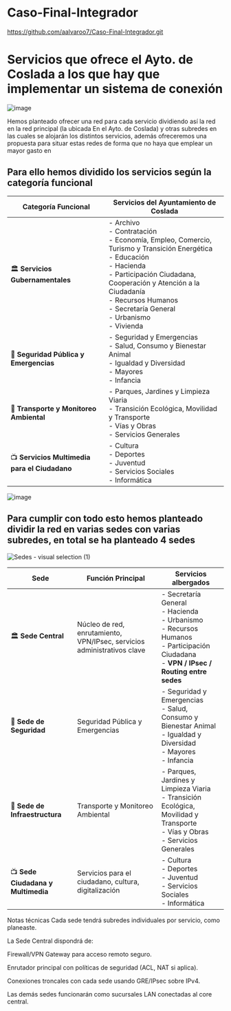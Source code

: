 # Caso-Final-Integrador
https://github.com/aalvaroo7/Caso-Final-Integrador.git


# Servicios que ofrece el Ayto. de Coslada a los que hay que implementar un sistema de conexión

![image](https://github.com/user-attachments/assets/cb0bc9ed-2afb-47b4-ac5c-1d4304016382)

Hemos planteado ofrecer una red para cada servicio dividiendo así la red en la red principal (la ubicada En el Ayto. de Coslada) y otras subredes en las cuales se alojarán los distintos servicios, además ofreceremos una propuesta para situar estas redes de forma que no haya que emplear un mayor gasto en 

##  Para ello hemos dividido los servicios según la categoría funcional
| **Categoría Funcional**                   | **Servicios del Ayuntamiento de Coslada**                                                                 |
|------------------------------------------|-----------------------------------------------------------------------------------------------------------|
| 🏛️ **Servicios Gubernamentales**         | - Archivo <br> - Contratación <br> - Economía, Empleo, Comercio, Turismo y Transición Energética <br> - Educación <br> - Hacienda <br> - Participación Ciudadana, Cooperación y Atención a la Ciudadanía <br> - Recursos Humanos <br> - Secretaría General <br> - Urbanismo <br> - Vivienda |
| 🚨 **Seguridad Pública y Emergencias**   | - Seguridad y Emergencias <br> - Salud, Consumo y Bienestar Animal <br> - Igualdad y Diversidad <br> - Mayores <br> - Infancia |
| 🚦 **Transporte y Monitoreo Ambiental**  | - Parques, Jardines y Limpieza Viaria <br> - Transición Ecológica, Movilidad y Transporte <br> - Vías y Obras <br> - Servicios Generales |
| 📺 **Servicios Multimedia para el Ciudadano** | - Cultura <br> - Deportes <br> - Juventud <br> - Servicios Sociales <br> - Informática |

![image](https://github.com/user-attachments/assets/f5626333-aaa4-45ff-80be-8acc8db0bb99)

##  Para cumplir con todo esto hemos planteado dividir la red en varias sedes con varias subredes, en total se ha planteado 4 sedes

![Sedes - visual selection (1)](https://github.com/user-attachments/assets/7ebe393b-baaf-4c08-b2ad-b4a7d55ae793)

| **Sede**        | **Función Principal**                                              | **Servicios albergados**                                                                                                                                                          |
|------------------|--------------------------------------------------------------------|-------------------------------------------------------------------------------------------------------------------------------------------------------------------------------------|
| 🏛️ **Sede Central** | Núcleo de red, enrutamiento, VPN/IPsec, servicios administrativos clave | - Secretaría General  <br> - Hacienda  <br> - Urbanismo  <br> - Recursos Humanos <br> - Participación Ciudadana <br> - **VPN / IPsec / Routing entre sedes**                      |
| 🚨 **Sede de Seguridad** | Seguridad Pública y Emergencias                              | - Seguridad y Emergencias <br> - Salud, Consumo y Bienestar Animal <br> - Igualdad y Diversidad <br> - Mayores <br> - Infancia                                                    |
| 🚦 **Sede de Infraestructura** | Transporte y Monitoreo Ambiental                         | - Parques, Jardines y Limpieza Viaria <br> - Transición Ecológica, Movilidad y Transporte <br> - Vías y Obras <br> - Servicios Generales                                          |
| 📺 **Sede Ciudadana y Multimedia** | Servicios para el ciudadano, cultura, digitalización       | - Cultura <br> - Deportes <br> - Juventud <br> - Servicios Sociales <br> - Informática                                                                                             |

Notas técnicas
Cada sede tendrá subredes individuales por servicio, como planeaste.

La Sede Central dispondrá de:

Firewall/VPN Gateway para acceso remoto seguro.

Enrutador principal con políticas de seguridad (ACL, NAT si aplica).

Conexiones troncales con cada sede usando GRE/IPsec sobre IPv4.

Las demás sedes funcionarán como sucursales LAN conectadas al core central.
